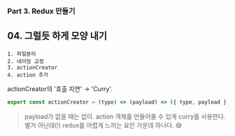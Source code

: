### Part 3. Redux 만들기

## 04. 그럴듯 하게 모양 내기

```
1. 파일분리
2. 네이밍 교정
3. actionCreator
4. action 추가
```

actionCreator의 '호출 지연' → 'Curry'.

```js
export const actionCreator = (type) => (payload) => ({ type, payload });
```

> payload가 없을 때는 없이. action 객체를 만들어줄 수 있게 curry를 사용한다. <br />
  별거 아닌데(!) redux를 어렵게 느끼는 요인 가운데 하나다. 😅
